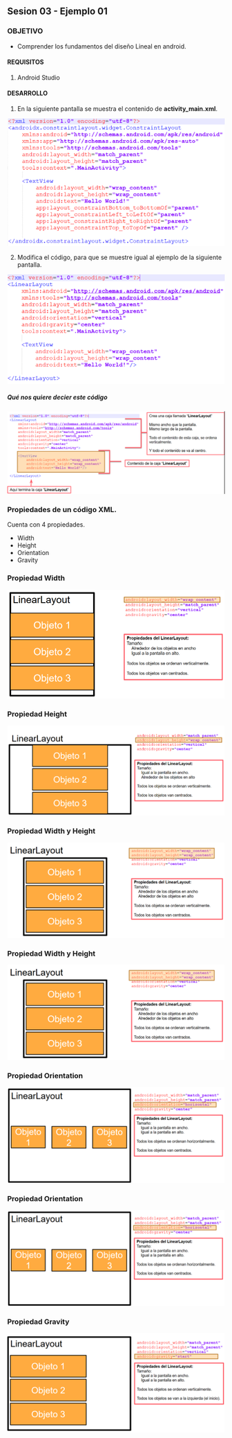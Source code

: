 ## Sesion 03 - Ejemplo 01

### OBJETIVO 
 - Comprender los fundamentos del diseño Lineal en android.

#### REQUISITOS 
1. Android Studio 

#### DESARROLLO

1. En la siguiente pantalla se muestra el contenido de **activity_main.xml**.

![Listando todos los documentos de una colección](img/main.png)

2. Modifica el código, para que se muestre igual al ejemplo de la siguiente pantalla. 

![Listando todos los documentos de una colección](img/main2.png)

##### Qué nos quiere decier este código

![Listando todos los documentos de una colección](img/main3.png)

### Propiedades de un código XML.

Cuenta con 4 propiedades.

* Width
* Height 
* Orientation
* Gravity 

### Propiedad Width

![Listando todos los documentos de una colección](img/width.png)

### Propiedad Height

![Listando todos los documentos de una colección](img/height.png)

### Propiedad Width y Height

![Listando todos los documentos de una colección](img/wh.png)

### Propiedad Width y Height

![Listando todos los documentos de una colección](img/wh.png)

### Propiedad Orientation

![Listando todos los documentos de una colección](img/o.png)

### Propiedad Orientation

![Listando todos los documentos de una colección](img/o.png)

### Propiedad Gravity

![Listando todos los documentos de una colección](img/g.png)



